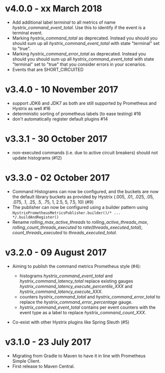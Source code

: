 # v4.0.0 - xx March 2018

* Add additional label _terminal_ to all metrics of name _hystrix_command_event_total_. 
Use this to identify if the event is a terminal event.
* Marking _hystrix_command_total_ as deprecated. 
Instead you should you should sum up all _hystrix_command_event_total_ with state "terminal" set to "true".
* Marking _hystrix_command_error_total_ as deprecated. 
Instead you should you should sum up all _hystrix_command_event_total_ with state "terminal" set to "true"
that you consider errors in your scenarios.
* Events that are SHORT_CIRCUITED

# v3.4.0 - 10 November 2017

* support JDK6 and JDK7 as both are still supported by Prometheus and Hystrix as well #16
* deterministic sorting of prometheus labels (to ease testing) #16
* don't automatically register default plugins #14

# v3.3.1 - 30 October 2017

* non-executed commands (i.e. due to active circuit breakers) should not update histograms (#12)

# v3.3.0 - 02 October 2017

* Command Histograms can now be configured, and the buckets are now the default library buckets as provided by Hystrix (.005, .01, .025, .05, .075, .1, .25, .5, .75, 1, 2.5, 5, 7.5, 10) (#9)
* The publisher can now be configured using a builder pattern using `HystrixPrometheusMetricsPublisher.builder()/* ... */.buildAndRegister()`
* Rename _rolling_max_active_threads_ to _rolling_active_threads_max_, _rolling_count_threads_executed_ to _rate(threads_executed_total)_, _count_threads_executed_ to _threads_executed_total_.

# v3.2.0 - 09 August 2017

* Aiming to publish the command metrics Prometheus style (#4):

    * histograms _hystrix_command_event_total_ and _hystrix_command_latency_total_ replace existing gauges _hystrix_command_latency_execute_percentile_XXX_ and _hystrix_command_latency_execute_XXX_. 
    * counters _hystrix_command_total_ and _hystrix_command_error_total_ to replace the _hystrix_command_error_percentage_ gauge.
    * _hystrix_command_event_total_ contains per event counters with the event type as a label to replace _hystrix_command_count_XXX_.

* Co-exist with other Hystrix plugins like Spring Sleuth (#5)

# v3.1.0 - 23 July 2017

* Migrating from Gradle to Maven to have it in line with Prometheus Simple Client. 
* First release to Maven Central.
